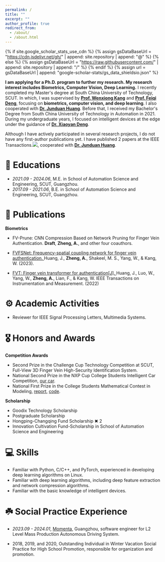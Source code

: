 ```yaml
---
permalink: /
title: ""
excerpt: ""
author_profile: true
redirect_from: 
  - /about/
  - /about.html
---
```


{% if site.google_scholar_stats_use_cdn %}
{% assign gsDataBaseUrl = "https://cdn.jsdelivr.net/gh/" | append: site.repository | append: "@" %}
{% else %}
{% assign gsDataBaseUrl = "https://raw.githubusercontent.com/" | append: site.repository | append: "/" %}
{% endif %}
{% assign url = gsDataBaseUrl | append: "google-scholar-stats/gs_data_shieldsio.json" %}

<span class='anchor' id='about-me'></span>

**I am applying for a Ph.D. program to further my research. My research interest includes Biometrics, Computer Vision, Deep Learning.** I recently completed my Master's degree at South China University of Technology, SCUT. In which, I was supervised by **[Prof. Wenxiong Kang](https://www.scholat.com/auwxkang)** and **[Prof. Feiqi Deng](https://yanzhao.scut.edu.cn/open/ExpertInfo.aspx?zjbh=!JRAmWbMdOxrzarf0xUo7w==)**, focusing on **biometrics, computer vision, and deep learning**. I also cooperated with **[Dr. Junduan Huang](https://www.scholat.com/junduanhuang)**. Before that, I received my Bachelor's Degree from South China University of Technology in Automation in 2021. During my undergraduate years, I focused on intelligent devices at the edge under the guidance of **[Dr. Xiaoyan Deng](https://ieeexplore.ieee.org/author/37086300159)**.


Although I have actively participated in several research projects, I do not have any first-author publications yet. I have published 2 papers at the IEEE Transactions.<a href='https://scholar.google.com/citations?user=GYHA_S8AAAAJ&hl=zh-CN'><img src="https://img.shields.io/endpoint?url={{ url | url_encode }}&logo=Google%20Scholar&labelColor=f6f6f6&color=9cf&style=flat&label=citations"></a>, cooperated with **[Dr. Junduan Huang](https://www.scholat.com/junduanhuang)**.


# 📖 Educations
- *2021.09 - 2024.06*, M.E. in School of Automation Science and Engineering, SCUT, Guangzhou. 
- *2017.09 - 2021.06*, B.E. in School of Automation Science and Engineering, SCUT, Guangzhou. 


# 📝 Publications 

<div class='paper-box'>
<!-- <div class='paper-box-image'>
<div>
<div class="badge">CVPR 2016</div>
<img src='images/500x300.png' alt="sym" width="100%">
</div>
</div> -->
<div class='paper-box-text' markdown="1">

<!-- [Deep Residual Learning for Image Recognition](https://openaccess.thecvf.com/content_cvpr_2016/papers/He_Deep_Residual_Learning_CVPR_2016_paper.pdf)

**Kaiming He**, Xiangyu Zhang, Shaoqing Ren, Jian Sun -->

**Biometrics** 
- FV-Prune: CNN Compression Based on Network Pruning for Finger Vein Authentication. **Draft**, **Zheng, A.**, and other four coauthors.

- [FVFSNet: Frequency-spatial coupling network for finger vein authentication. ](https://scholar.google.com/citations?view_op=view_citation&hl=zh-CN&user=GYHA_S8AAAAJ&citation_for_view=GYHA_S8AAAAJ:9yKSN-GCB0IC) Huang, J., **Zheng, A.**, Shakeel, M. S., Yang, W., & Kang, W. (2023).

- [FVT: Finger vein transformer for authentication[J]. ](https://scholar.google.com/citations?view_op=view_citation&hl=zh-CN&user=GYHA_S8AAAAJ&citation_for_view=GYHA_S8AAAAJ:d1gkVwhDpl0C) Huang, J., Luo, W., Yang, W., **Zheng, A.**, Lian, F., & Kang, W. IEEE Transactions on Instrumentation and Measurement. (2022)

</div>
</div>

# ⚙️ Academic Activities
- Reviewer for IEEE Signal Processing Letters, Multimedia Systems.

# 🎖 Honors and Awards

**Competition Awards** 
- Second Prize in the Challenge Cup Technology Competition at SCUT, Full-View 3D Finger Vein High-Security Identification System.
- National Second Prize in the NXP Cup College Students Intelligent Car Competition, [our car](/images/Intelligent_Vehicle.jpeg).
- National First Prize in the College Students Mathematical Contest in Modeling, [report](https://github.com/Sahala08/CUMCM2019-A/blob/master/docs/A201919002111.pdf), [code](https://github.com/Sahala08/CUMCM2019-A).

**Scholarship** 
- Goodix Technology Scholarship
- Postgraduate Scholarship
- Hongping-Changqing Fund Scholarship ✖ 2
- Innovation Cultivation Fund-Scholarship in School of Automation Science and Engineering

# 💻 Skills
- Familiar with Python, C/C++, and PyTorch, experienced in developing deep learning algorithms on Linux.
- Familiar with deep learning algorithms, including deep feature extraction and network compression algorithms.
- Familiar with the basic knowledge of intelligent devices.

# ☘️ Social Practice Experience
- *2023.09 - 2024.01*, [Momenta](https://www.momenta.cn/ch/), Guangzhou, software engineer for L2 Level Mass Production Autonomous Driving System.

- 2018, 2019, and 2020, Outstanding Individual in Winter Vacation Social Practice for High School Promotion, responsible for organization and promotion.
